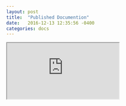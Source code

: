 ```yaml
---
layout: post
title:  "Published Documention"
date:   2016-12-13 12:35:56 -0400
categories: docs
---
```

<iframe src="https://docs.google.com/document/d/1iuampE7frto53n1XAkBkGff7YtU1QP8mdU_P-CqnXX8/pub?embedded=true"></iframe>
